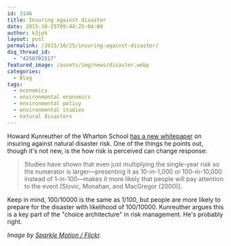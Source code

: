 ```yaml
---
id: 3146
title: Insuring against disaster
date: 2015-10-25T09:44:25-04:00
author: k3jph
layout: post
permalink: /2015/10/25/insuring-against-disaster/
dsq_thread_id:
  - "4258701517"
featured_image: /assets/img/news/disaster.webp
categories:
  - Blog
tags:
  - economics
  - environmental economics
  - environmental policy
  - environmental studies
  - natural disasters
---
```

Howard Kunreuther of the Wharton School [has a new whitepaper](http://opim.wharton.upenn.edu/risk/conference/pprs/Kunreuther_Role-of-Insurance-in-Risk-Management.pdf) on insuring against natural disaster risk.  One of the things he points out, though it's not new, is the how risk is perceived can change response:

>  Studies have shown that even just multiplying the single-year risk so the numerator is larger—presenting it as 10-in-1,000 or 100-in-10,000 instead of 1-in-100—makes it more likely that people will pay attention to the event [Slovic, Monahan, and MacGregor (2000)].

Keep in mind, 100/10000 is the same as 1/100, but people are more likely to prepare for the disaster with likelihood of 100/10000.  Kunreuther argues this is a key part of the "choice architecture" in risk management.  He's probably right.

_Image by [Sparkle Motion / Flickr](https://www.flickr.com/photos/54125007@N08/14937438388/)._
